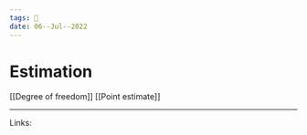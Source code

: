 ```yaml
---
tags: 🌱
date: 06--Jul--2022
---
```


# Estimation

[[Degree of freedom]]
[[Point estimate]]

---
Links: 